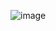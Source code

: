 ![image](https://github.com/Junaid-Ahmad-69/Amazon/assets/85307602/09171817-dbc1-482d-b585-89cd7765c39d)
